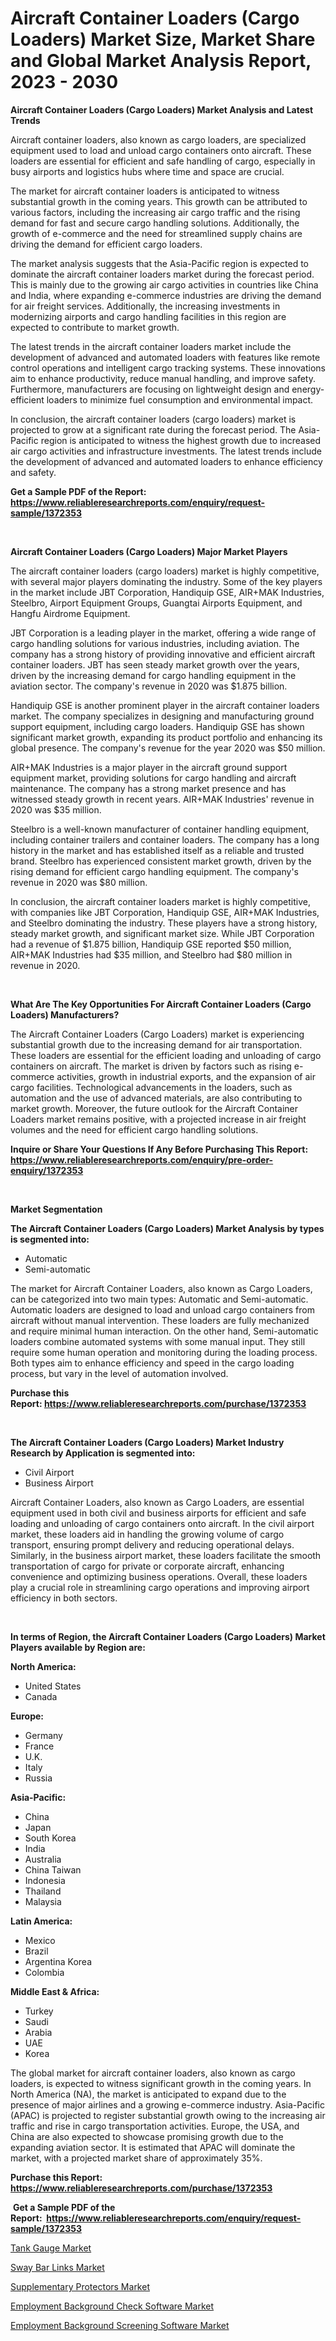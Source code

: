 <p><h1>Aircraft Container Loaders (Cargo Loaders) Market Size, Market Share and Global Market Analysis Report, 2023 - 2030</h1></p><p><strong>Aircraft Container Loaders (Cargo Loaders) Market Analysis and Latest Trends</strong></p>
<p><p>Aircraft container loaders, also known as cargo loaders, are specialized equipment used to load and unload cargo containers onto aircraft. These loaders are essential for efficient and safe handling of cargo, especially in busy airports and logistics hubs where time and space are crucial.</p><p>The market for aircraft container loaders is anticipated to witness substantial growth in the coming years. This growth can be attributed to various factors, including the increasing air cargo traffic and the rising demand for fast and secure cargo handling solutions. Additionally, the growth of e-commerce and the need for streamlined supply chains are driving the demand for efficient cargo loaders.</p><p>The market analysis suggests that the Asia-Pacific region is expected to dominate the aircraft container loaders market during the forecast period. This is mainly due to the growing air cargo activities in countries like China and India, where expanding e-commerce industries are driving the demand for air freight services. Additionally, the increasing investments in modernizing airports and cargo handling facilities in this region are expected to contribute to market growth.</p><p>The latest trends in the aircraft container loaders market include the development of advanced and automated loaders with features like remote control operations and intelligent cargo tracking systems. These innovations aim to enhance productivity, reduce manual handling, and improve safety. Furthermore, manufacturers are focusing on lightweight design and energy-efficient loaders to minimize fuel consumption and environmental impact.</p><p>In conclusion, the aircraft container loaders (cargo loaders) market is projected to grow at a significant rate during the forecast period. The Asia-Pacific region is anticipated to witness the highest growth due to increased air cargo activities and infrastructure investments. The latest trends include the development of advanced and automated loaders to enhance efficiency and safety.</p></p>
<p><strong>Get a Sample PDF of the Report:&nbsp; <a href="https://www.reliableresearchreports.com/enquiry/request-sample/1372353">https://www.reliableresearchreports.com/enquiry/request-sample/1372353</a></strong></p>
<p>&nbsp;</p>
<p><strong>Aircraft Container Loaders (Cargo Loaders) Major Market Players</strong></p>
<p><p>The aircraft container loaders (cargo loaders) market is highly competitive, with several major players dominating the industry. Some of the key players in the market include JBT Corporation, Handiquip GSE, AIR+MAK Industries, Steelbro, Airport Equipment Groups, Guangtai Airports Equipment, and Hangfu Airdrome Equipment.</p><p>JBT Corporation is a leading player in the market, offering a wide range of cargo handling solutions for various industries, including aviation. The company has a strong history of providing innovative and efficient aircraft container loaders. JBT has seen steady market growth over the years, driven by the increasing demand for cargo handling equipment in the aviation sector. The company's revenue in 2020 was $1.875 billion.</p><p>Handiquip GSE is another prominent player in the aircraft container loaders market. The company specializes in designing and manufacturing ground support equipment, including cargo loaders. Handiquip GSE has shown significant market growth, expanding its product portfolio and enhancing its global presence. The company's revenue for the year 2020 was $50 million.</p><p>AIR+MAK Industries is a major player in the aircraft ground support equipment market, providing solutions for cargo handling and aircraft maintenance. The company has a strong market presence and has witnessed steady growth in recent years. AIR+MAK Industries' revenue in 2020 was $35 million.</p><p>Steelbro is a well-known manufacturer of container handling equipment, including container trailers and container loaders. The company has a long history in the market and has established itself as a reliable and trusted brand. Steelbro has experienced consistent market growth, driven by the rising demand for efficient cargo handling equipment. The company's revenue in 2020 was $80 million.</p><p>In conclusion, the aircraft container loaders market is highly competitive, with companies like JBT Corporation, Handiquip GSE, AIR+MAK Industries, and Steelbro dominating the industry. These players have a strong history, steady market growth, and significant market size. While JBT Corporation had a revenue of $1.875 billion, Handiquip GSE reported $50 million, AIR+MAK Industries had $35 million, and Steelbro had $80 million in revenue in 2020.</p></p>
<p>&nbsp;</p>
<p><strong>What Are The Key Opportunities For Aircraft Container Loaders (Cargo Loaders) Manufacturers?</strong></p>
<p><p>The Aircraft Container Loaders (Cargo Loaders) market is experiencing substantial growth due to the increasing demand for air transportation. These loaders are essential for the efficient loading and unloading of cargo containers on aircraft. The market is driven by factors such as rising e-commerce activities, growth in industrial exports, and the expansion of air cargo facilities. Technological advancements in the loaders, such as automation and the use of advanced materials, are also contributing to market growth. Moreover, the future outlook for the Aircraft Container Loaders market remains positive, with a projected increase in air freight volumes and the need for efficient cargo handling solutions.</p></p>
<p><strong>Inquire or Share Your Questions If Any Before Purchasing This Report: <a href="https://www.reliableresearchreports.com/enquiry/pre-order-enquiry/1372353">https://www.reliableresearchreports.com/enquiry/pre-order-enquiry/1372353</a></strong></p>
<p>&nbsp;</p>
<p><strong>Market Segmentation</strong></p>
<p><strong>The Aircraft Container Loaders (Cargo Loaders) Market Analysis by types is segmented into:</strong></p>
<p><ul><li>Automatic</li><li>Semi-automatic</li></ul></p>
<p><p>The market for Aircraft Container Loaders, also known as Cargo Loaders, can be categorized into two main types: Automatic and Semi-automatic. Automatic loaders are designed to load and unload cargo containers from aircraft without manual intervention. These loaders are fully mechanized and require minimal human interaction. On the other hand, Semi-automatic loaders combine automated systems with some manual input. They still require some human operation and monitoring during the loading process. Both types aim to enhance efficiency and speed in the cargo loading process, but vary in the level of automation involved.</p></p>
<p><strong>Purchase this Report:&nbsp;<a href="https://www.reliableresearchreports.com/purchase/1372353">https://www.reliableresearchreports.com/purchase/1372353</a></strong></p>
<p>&nbsp;</p>
<p><strong>The Aircraft Container Loaders (Cargo Loaders) Market Industry Research by Application is segmented into:</strong></p>
<p><ul><li>Civil Airport</li><li>Business Airport</li></ul></p>
<p><p>Aircraft Container Loaders, also known as Cargo Loaders, are essential equipment used in both civil and business airports for efficient and safe loading and unloading of cargo containers onto aircraft. In the civil airport market, these loaders aid in handling the growing volume of cargo transport, ensuring prompt delivery and reducing operational delays. Similarly, in the business airport market, these loaders facilitate the smooth transportation of cargo for private or corporate aircraft, enhancing convenience and optimizing business operations. Overall, these loaders play a crucial role in streamlining cargo operations and improving airport efficiency in both sectors.</p></p>
<p>&nbsp;</p>
<p><strong>In terms of Region, the Aircraft Container Loaders (Cargo Loaders) Market Players available by Region are:</strong></p>
<p>
    <p> <strong> North America: </strong>
        <ul>
            <li>United States</li>
            <li>Canada</li>
        </ul>
        </p> 
    <p> <strong> Europe: </strong>
        <ul>
            <li>Germany</li>
            <li>France</li>
            <li>U.K.</li>
            <li>Italy</li>
            <li>Russia</li>
        </ul>
        </p> 
    <p> <strong> Asia-Pacific: </strong>
        <ul>
            <li>China</li>
            <li>Japan</li>
            <li>South Korea</li>
            <li>India</li>
            <li>Australia</li>
            <li>China Taiwan</li>
            <li>Indonesia</li>
            <li>Thailand</li>
            <li>Malaysia</li>
        </ul>
        </p> 
    <p> <strong> Latin America: </strong>
        <ul>
            <li>Mexico</li>
            <li>Brazil</li>
            <li>Argentina Korea</li>
            <li>Colombia</li>
        </ul>
        </p> 
    <p> <strong> Middle East & Africa: </strong>
        <ul>
            <li>Turkey</li>
            <li>Saudi</li>
            <li>Arabia</li>
            <li>UAE</li>
            <li>Korea</li>
        </ul>
    </p>
    </p>
<p><p>The global market for aircraft container loaders, also known as cargo loaders, is expected to witness significant growth in the coming years. In North America (NA), the market is anticipated to expand due to the presence of major airlines and a growing e-commerce industry. Asia-Pacific (APAC) is projected to register substantial growth owing to the increasing air traffic and rise in cargo transportation activities. Europe, the USA, and China are also expected to showcase promising growth due to the expanding aviation sector. It is estimated that APAC will dominate the market, with a projected market share of approximately 35%.</p></p>
<p><strong>Purchase this Report: <a href="https://www.reliableresearchreports.com/purchase/1372353">https://www.reliableresearchreports.com/purchase/1372353</a></strong></p>
<p>&nbsp;<strong>Get a Sample PDF of the Report:&nbsp;&nbsp;<a href="https://www.reliableresearchreports.com/enquiry/request-sample/1372353">https://www.reliableresearchreports.com/enquiry/request-sample/1372353</a></strong></p>
<p><strong></strong></p>
<p><p><a href="https://www.linkedin.com/pulse/tank-gauge-market-insights-players-forecast-till-2030-e-researchr-a9coe/">Tank Gauge Market</a></p><p><a href="https://www.linkedin.com/pulse/sway-bar-links-market-research-report-provides-thorough-tpi7e/">Sway Bar Links Market</a></p><p><a href="https://www.linkedin.com/pulse/supplementary-protectors-market-research-i2pme/">Supplementary Protectors Market</a></p><p><a href="https://medium.com/@fire.honor.safe/employment-background-check-software-market-size-cagr-trends-2024-2030-fbbf2d953cbf">Employment Background Check Software Market</a></p><p><a href="https://medium.com/@lap.snake.again/employment-background-screening-software-market-size-cagr-trends-2024-2030-2519f351815d">Employment Background Screening Software Market</a></p></p>